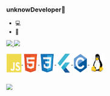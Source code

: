 ### unknowDeveloper👋

- 💻 
- 🌱 

<div>
  <a href="https://github.com/unknowDeveloper">
  <img height="180em" src="https://github-readme-stats.vercel.app/api?username=unknowDeveloper&show_icons=true&theme=vision-friendly-dark&include_all_commits=true&count_private=true"/>
  <img height="180em" src="https://github-readme-stats.vercel.app/api/top-langs/?username=unknowDeveloper&layout=compact&langs_count=7&theme=vision-friendly-dark"/>
</div>

<div style="display: inline_block"><br>
  <img align="center" alt="Js" height="50" width="40" src="https://raw.githubusercontent.com/devicons/devicon/master/icons/javascript/javascript-plain.svg">
  <img align="center" alt="HTML" height="50" width="40" src="https://raw.githubusercontent.com/devicons/devicon/master/icons/html5/html5-original.svg">
  <img align="center" alt="CSS" height="50" width="40" src="https://raw.githubusercontent.com/devicons/devicon/master/icons/css3/css3-original.svg">
  <img align="center" alt="Flutter" height="50" width="40" src="https://raw.githubusercontent.com/devicons/devicon/master/icons/flutter/flutter-original.svg">
  <img align="center" alt="C" height="50" width="40" src="https://raw.githubusercontent.com/devicons/devicon/master/icons/c/c-original.svg">
  <img align="center" alt="Linux" height="50" width="40" src="https://raw.githubusercontent.com/devicons/devicon/master/icons/linux/linux-original.svg">  
</div>
  
##
  
<div>
  <a href="" target="_blank"><img src="https://img.shields.io/badge/-LinkedIn-%230077B5?style=for-the-badge&logo=linkedin&logoColor=white" target="_blank"></a>
</div>
